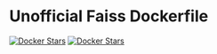 # Unofficial Faiss Dockerfile

[![Docker Stars](https://img.shields.io/docker/automated/illagrenan/faiss-python.svg)](https://hub.docker.com/r/illagrenan/faiss-python/)
[![Docker Stars](https://img.shields.io/docker/build/illagrenan/faiss-python.svg)](https://hub.docker.com/r/illagrenan/faiss-python/)
